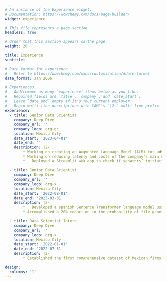 ```yaml
---
# An instance of the Experience widget.
# Documentation: https://wowchemy.com/docs/page-builder/
widget: experience

# This file represents a page section.
headless: true

# Order that this section appears on the page.
weight: 20

title: Experience
subtitle:

# Date format for experience
#   Refer to https://wowchemy.com/docs/customization/#date-format
date_format: Jan 2006

# Experiences.
#   Add/remove as many `experience` items below as you like.
#   Required fields are `title`, `company`, and `date_start`.
#   Leave `date_end` empty if it's your current employer.
#   Begin multi-line descriptions with YAML's `|2-` multi-line prefix.
experience:
  - title: Senior Data Scientist
    company: Deep Dive
    company_url: ''
    company_logo: org-gc
    location: Mexico City
    date_start: '2023-04-01'
    date_end: ''
    description: |2-        
        * Working on creating an Augmented Language Model (ALM) for advertising by calling API tools (Brandwatch, Google Trends and propietary data) to augment LMs’ capabilities by using Langchain library and GPT-4 OpenAI API service.
        * Working on reducing latency and costs of the company's main services by deploying a forecasting model of AWS Lambda functions' preserved concurrency.
        *	Deployed a Streamlit web app to check if senators’ initiatives discuss a particular topic and displayed related summarized points using Langchain and text-davinci-003 GPT3 OpenAI model.

  - title: Junior Data Scientist
    company: Deep Dive
    company_url: ''
    company_logo: org-x
    location: Mexico City
    date_start: '2022-08-01'
    date_end: '2023-03-31'
    description: |2-     
        *	Developed a spanish Sentence Transformer language model using a knowledge distillation process, between DeBERTa and RoBERTa BERT variants, and trained on anthropological data of Mexican citizens.
        * Accomplished a 20% reduction in the probability of file generation error, as measured by the error rate, by implementing JSON and ADX file processing interfaces using Docker containers, pandas, and orchestrated scripts from different corporate servers.

  - title: Data Scientist Intern
    company: Deep Dive
    company_url: ''
    company_logo: org-x
    location: Mexico City
    date_start: '2022-01-01'
    date_end: '2022-07-31'
    description: |2-
        * Established the first comprehensive dataset of Mexican firms' legal and corporate actions information, by using bots (web scraping) that ingest thousands of new observations monthly into a AWS cloud database.

design:
  columns: '1'
---
```

